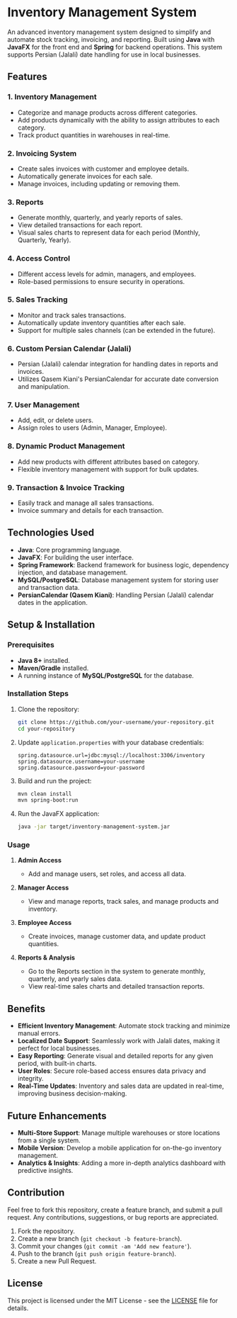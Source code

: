 # Inventory Management System

An advanced inventory management system designed to simplify and automate stock tracking, invoicing, and reporting. Built using **Java** with **JavaFX** for the front end and **Spring** for backend operations. This system supports Persian (Jalali) date handling for use in local businesses.

## Features

### 1. **Inventory Management**
- Categorize and manage products across different categories.
- Add products dynamically with the ability to assign attributes to each category.
- Track product quantities in warehouses in real-time.

### 2. **Invoicing System**
- Create sales invoices with customer and employee details.
- Automatically generate invoices for each sale.
- Manage invoices, including updating or removing them.

### 3. **Reports**
- Generate monthly, quarterly, and yearly reports of sales.
- View detailed transactions for each report.
- Visual sales charts to represent data for each period (Monthly, Quarterly, Yearly).
  
### 4. **Access Control**
- Different access levels for admin, managers, and employees.
- Role-based permissions to ensure security in operations.

### 5. **Sales Tracking**
- Monitor and track sales transactions.
- Automatically update inventory quantities after each sale.
- Support for multiple sales channels (can be extended in the future).

### 6. **Custom Persian Calendar (Jalali)**
- Persian (Jalali) calendar integration for handling dates in reports and invoices.
- Utilizes Qasem Kiani's PersianCalendar for accurate date conversion and manipulation.

### 7. **User Management**
- Add, edit, or delete users.
- Assign roles to users (Admin, Manager, Employee).
  
### 8. **Dynamic Product Management**
- Add new products with different attributes based on category.
- Flexible inventory management with support for bulk updates.

### 9. **Transaction & Invoice Tracking**
- Easily track and manage all sales transactions.
- Invoice summary and details for each transaction.

## Technologies Used

- **Java**: Core programming language.
- **JavaFX**: For building the user interface.
- **Spring Framework**: Backend framework for business logic, dependency injection, and database management.
- **MySQL/PostgreSQL**: Database management system for storing user and transaction data.
- **PersianCalendar (Qasem Kiani)**: Handling Persian (Jalali) calendar dates in the application.

## Setup & Installation

### Prerequisites
- **Java 8+** installed.
- **Maven/Gradle** installed.
- A running instance of **MySQL/PostgreSQL** for the database.

### Installation Steps

1. Clone the repository:
    ```bash
    git clone https://github.com/your-username/your-repository.git
    cd your-repository
    ```

2. Update `application.properties` with your database credentials:
    ```
    spring.datasource.url=jdbc:mysql://localhost:3306/inventory
    spring.datasource.username=your-username
    spring.datasource.password=your-password
    ```

3. Build and run the project:
    ```bash
    mvn clean install
    mvn spring-boot:run
    ```

4. Run the JavaFX application:
    ```bash
    java -jar target/inventory-management-system.jar
    ```

### Usage

1. **Admin Access**
    - Add and manage users, set roles, and access all data.
  
2. **Manager Access**
    - View and manage reports, track sales, and manage products and inventory.
  
3. **Employee Access**
    - Create invoices, manage customer data, and update product quantities.

4. **Reports & Analysis**
    - Go to the Reports section in the system to generate monthly, quarterly, and yearly sales data.
    - View real-time sales charts and detailed transaction reports.

## Benefits

- **Efficient Inventory Management**: Automate stock tracking and minimize manual errors.
- **Localized Date Support**: Seamlessly work with Jalali dates, making it perfect for local businesses.
- **Easy Reporting**: Generate visual and detailed reports for any given period, with built-in charts.
- **User Roles**: Secure role-based access ensures data privacy and integrity.
- **Real-Time Updates**: Inventory and sales data are updated in real-time, improving business decision-making.
  
## Future Enhancements

- **Multi-Store Support**: Manage multiple warehouses or store locations from a single system.
- **Mobile Version**: Develop a mobile application for on-the-go inventory management.
- **Analytics & Insights**: Adding a more in-depth analytics dashboard with predictive insights.
  
## Contribution

Feel free to fork this repository, create a feature branch, and submit a pull request. Any contributions, suggestions, or bug reports are appreciated.

1. Fork the repository.
2. Create a new branch (`git checkout -b feature-branch`).
3. Commit your changes (`git commit -am 'Add new feature'`).
4. Push to the branch (`git push origin feature-branch`).
5. Create a new Pull Request.

## License

This project is licensed under the MIT License - see the [LICENSE](LICENSE) file for details.
